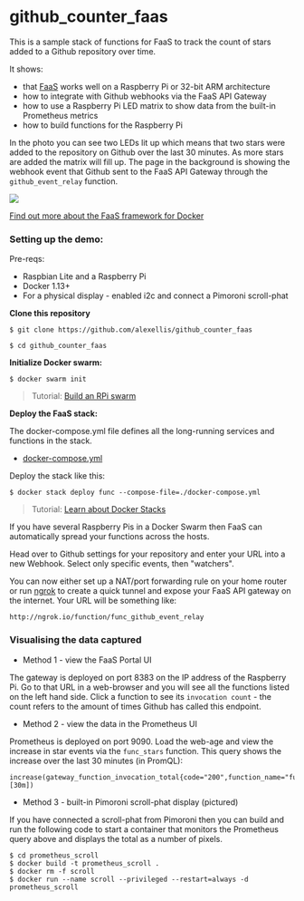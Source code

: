 # github_counter_faas

This is a sample stack of functions for FaaS to track the count of stars added to a Github repository over time.

It shows:

* that [FaaS](https://github.com/alexellis/faas) works well on a Raspberry Pi or 32-bit ARM architecture
* how to integrate with Github webhooks via the FaaS API Gateway
* how to use a Raspberry Pi LED matrix to show data from the built-in Prometheus metrics
* how to build functions for the Raspberry Pi

In the photo you can see two LEDs lit up which means that two stars were added to the repository on Github over the last 30 minutes. As more stars are added the matrix will fill up. The page in the background is showing the webhook event that Github sent to the FaaS API Gateway through the `github_event_relay` function.

![](https://pbs.twimg.com/media/C8MdRlpXYAEUYIT.jpg)

[Find out more about the FaaS framework for Docker](https://github.com/alexellis/faas)


### Setting up the demo:

Pre-reqs:

* Raspbian Lite and a Raspberry Pi
* Docker 1.13+
* For a physical display - enabled i2c and connect a Pimoroni scroll-phat

**Clone this repository**

```
$ git clone https://github.com/alexellis/github_counter_faas

$ cd github_counter_faas
```

**Initialize Docker swarm:**

```
$ docker swarm init
```

> Tutorial: [Build an RPi swarm](http://blog.alexellis.io/live-deep-dive-pi-swarm/)

**Deploy the FaaS stack:**

The docker-compose.yml file defines all the long-running services and functions in the stack.

* [docker-compose.yml](https://github.com/alexellis/github_counter_faas/blob/master/docker-compose.yml)

Deploy the stack like this:

```
$ docker stack deploy func --compose-file=./docker-compose.yml
```

> Tutorial: [Learn about Docker Stacks](http://blog.alexellis.io/docker-stacks-attachable-networks/)

If you have several Raspberry Pis in a Docker Swarm then FaaS can automatically spread your functions across the hosts.

Head over to Github settings for your repository and enter your URL into a new Webhook. Select only specific events, then "watchers".

You can now either set up a NAT/port forwarding rule on your home router or run [ngrok](http://ngrok.com/download) to create a quick tunnel and expose your FaaS API gateway on the internet. Your URL will be something like:

```
http://ngrok.io/function/func_github_event_relay
```

### Visualising the data captured

* Method 1 - view the FaaS Portal UI

The gateway is deployed on port 8383 on the IP address of the Raspberry Pi. Go to that URL in a web-browser and you will see all the functions listed on the left hand side. Click a function to see its `invocation count` - the count refers to the amount of times Github has called this endpoint.

* Method 2 - view the data in the Prometheus UI

Prometheus is deployed on port 9090. Load the web-age and view the increase in star events via the `func_stars` function. This query shows the increase over the last 30 minutes (in PromQL):

```
increase(gateway_function_invocation_total{code="200",function_name="func_star",instance="gateway:8080",job="gateway"}[30m])
```

* Method 3 - built-in Pimoroni scroll-phat display (pictured)

If you have connected a scroll-phat from Pimoroni then you can build and run the following code to start a container that monitors the Prometheus query above and displays the total as a number of pixels.

```
$ cd prometheus_scroll
$ docker build -t prometheus_scroll .
$ docker rm -f scroll
$ docker run --name scroll --privileged --restart=always -d prometheus_scroll
```

